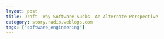 ```yaml
---
layout: post
title: Draft- Why Software Sucks- An Alternate Perspective
category: story.radio.weblogs.com
tags: ["software_engineering"]
---
```

<head>
<meta http-equiv="Content-Type" content="text/html; charset=UTF-8">
    <meta http-equiv="Expires" content="Mon, 01 Jan 1990 01:00:00 GMT">
    <title>Draft: Why Software Sucks: An Alternate Perspective</title>
    <style type="text/css">
      body {
        margin-top: 0px;
        margin-left: 0px;
        margin-right: 0px;
        margin-bottom: 0px;
        }

      body, td, p {
        font-family: verdana, sans-serif;
        font-size: 90%;
        }

      h2 { 
        font-family: Verdana, Arial, Helvetica, sans-serif; font-size: 24px; font-weight: bold
        }
      .header {
        font-family: Verdana, Arial, Helvetica, sans-serif; font-size: 40px; font-weight: bold
        }
      .realsmall {
        font-family: Verdana, Arial, Helvetica, sans-serif; font-size: 9px;
        }
      .small {
        font-family: Verdana, Arial, Helvetica, sans-serif; font-size: 10px;
        }
      </style>
    </head>

| 

 |

| ![](http://radio.weblogs.com/0103807/images/trans60x60.gif)  
 | Last updated: 9/14/2002; 10:16:06 AM  
 | ![](http://radio.weblogs.com/0103807/images/trans60x60.gif) |

| ![](http://radio.weblogs.com/0103807/images/trans60x1.gif)  
 | 

<font size="+3"><b><a href="http://radio.weblogs.com/0103807/" style="color:black; text-decoration:none">The FuzzyBlog!</a></b></font>  
_Marketing 101. Consulting 101. PHP Consulting. Random geeky stuff. I Blog Therefore I Am._

<font size="+1"><b>Draft: Why Software Sucks: An Alternate Perspective</b></font>

### Why Software Sucks: An Alternate Perspective
> I've seen all the arguments about why software quality basically sucks -- you know the ones: It's hard, Customers demand too much, It changes to fast, We're at an early stage in the evolution of the industry, etc.&nbsp; All of these are true.&nbsp; But you know what?&nbsp; There's another reason too:
> 
> **It's My Fault.**
> 
> That's right -- it's my fault that software quality sucks green slime.&nbsp; And it's your fault too.&nbsp; How many times have you done this:
> 
> - 
> Bought software
> - 
> Used software
> - 
> Hit bugs
> - 
> Worked around them
> 
> You know what you should have done:
> 
> Screamed Bloody Murder at the Vendor
> 
> or
> 
> Do a Popeye: "I'ze Had All I'ze Can Take and I'ze Can't Take No More"
> 
> i.e.
> 
> Get the hell out of that software.
> 
> I'm sorry -- everytime one of us sucks it up and says "Not worth my time to report it" or "They'll just blow me off", etc, the vendor gets a tacit message of "Bugs are ok; Bad design is just fine".&nbsp; That's just wrong -- we're into roughly the 50th year of computing now and shouldn't quality be going up, not down?&nbsp; Even if you figure that all computing before PCs didn't matter (a wrong but possible argument), we are into the 25th odd year of PCs dating it from the altair shipping in 76?.&nbsp; I'm sorry people - I used to be a vendor and even back in those days, while I wasn't perfect, my company did a damn good job.&nbsp; And, you know why?&nbsp; Our customers would scream at us if we screwed up.&nbsp; High tech is just like anything else -- the squeaky wheel gets the grease.&nbsp; So here's the question:
> 
> Have you screamed at a vendor today?&nbsp; If not, should you?
> 
> &nbsp;
> 
> Related:
> 
> > [http://newsforge.com/article.pl?sid=02/09/06/1650235](http://newsforge.com/article.pl?sid=02/09/06/1650235)

<script src="http://radiocomments.userland.com/comments?u=103807&amp;c=counts" type="text/javascript"></script>[comment&nbsp;[<script type="text/javascript" language="JavaScript">commentCounter ("stories/2002/09/14/draftWhySoftwareSucksAnAlternatePerspective")</script>]](http://radiocomments.userland.com/comments?u=103807&p=stories%2F2002%2F09%2F14%2FdraftWhySoftwareSucksAnAlternatePerspective&link=http%3A%2F%2Fradio.weblogs.com%2F0103807%2Fstories%2F2002%2F09%2F14%2FdraftWhySoftwareSucksAnAlternatePerspective.txt "Click here to comment on this page.")

<script language="JavaScript" type="text/javascript"><!--
	var imageUrl = "http://radio.xmlstoragesystem.com/weblogStats/count.gif";
	var imageTag = "<img src=\"" + imageUrl + "?group=radio1&usernum=103807&referer=" + escape (document.referrer) + "\" height=\"1\" width=\"1\">";
	document.write (imageTag);
	//--></script>

 | ![](http://radio.weblogs.com/0103807/images/trans60x1.gif)  
 |
| ![](http://radio.weblogs.com/0103807/images/trans60x60.gif)  
 | Copyright 2002 © The FuzzyStuff  
 | ![](http://radio.weblogs.com/0103807/images/trans60x60.gif)  
 |

